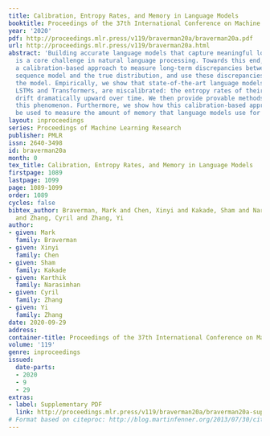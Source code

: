 ```yaml
---
title: Calibration, Entropy Rates, and Memory in Language Models
booktitle: Proceedings of the 37th International Conference on Machine Learning
year: '2020'
pdf: http://proceedings.mlr.press/v119/braverman20a/braverman20a.pdf
url: http://proceedings.mlr.press/v119/braverman20a.html
abstract: 'Building accurate language models that capture meaningful long-term dependencies
  is a core challenge in natural language processing. Towards this end, we present
  a calibration-based approach to measure long-term discrepancies between a generative
  sequence model and the true distribution, and use these discrepancies to improve
  the model. Empirically, we show that state-of-the-art language models, including
  LSTMs and Transformers, are miscalibrated: the entropy rates of their generations
  drift dramatically upward over time. We then provide provable methods to mitigate
  this phenomenon. Furthermore, we show how this calibration-based approach can also
  be used to measure the amount of memory that language models use for prediction.'
layout: inproceedings
series: Proceedings of Machine Learning Research
publisher: PMLR
issn: 2640-3498
id: braverman20a
month: 0
tex_title: Calibration, Entropy Rates, and Memory in Language Models
firstpage: 1089
lastpage: 1099
page: 1089-1099
order: 1089
cycles: false
bibtex_author: Braverman, Mark and Chen, Xinyi and Kakade, Sham and Narasimhan, Karthik
  and Zhang, Cyril and Zhang, Yi
author:
- given: Mark
  family: Braverman
- given: Xinyi
  family: Chen
- given: Sham
  family: Kakade
- given: Karthik
  family: Narasimhan
- given: Cyril
  family: Zhang
- given: Yi
  family: Zhang
date: 2020-09-29
address: 
container-title: Proceedings of the 37th International Conference on Machine Learning
volume: '119'
genre: inproceedings
issued:
  date-parts:
  - 2020
  - 9
  - 29
extras:
- label: Supplementary PDF
  link: http://proceedings.mlr.press/v119/braverman20a/braverman20a-supp.pdf
# Format based on citeproc: http://blog.martinfenner.org/2013/07/30/citeproc-yaml-for-bibliographies/
---
```

